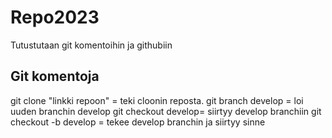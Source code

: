 # Repo2023
Tutustutaan git komentoihin ja githubiin

## Git komentoja 
git clone "linkki repoon" = teki cloonin reposta.
git branch develop = loi uuden branchin develop
git checkout develop= siirtyy develop branchiin
git checkout -b develop = tekee develop branchin ja siirtyy sinne
